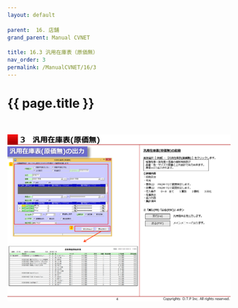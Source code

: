 ```yaml
---
layout: default

parent:  16. 店舗
grand_parent: Manual CVNET

title: 16.3 汎用在庫表（原価無）
nav_order: 3
permalink: /ManualCVNET/16/3
---
```


# {{ page.title }} <br/><br/>

<a href="/img/Tenpo/T5.PNG" target="_blank">
<img src="/img/Tenpo/T5.PNG" alt="login image"></a>



